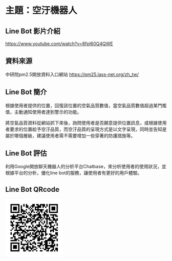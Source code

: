 # 主題：空汙機器人

## Line Bot 影片介紹
https://www.youtube.com/watch?v=8fpl60Q4QWE

## 資料來源
中研院pm2.5開放資料入口網站  https://pm25.lass-net.org/zh_tw/

## Line Bot 簡介
根據使用者提供的位置，回復該位置的空氣品質數值，當空氣品質數值超過某門檻值，主動通知使用者達到警示的功能。

將空氣品質資料從網站抓下來後，詢問使用者是否願意提供位置訊息，或根據使用者要求的位置給予空汙品質，而空汙品質的呈現方式是以文字呈現，同時並告知是屬於哪個層級，建議使用者需不需要增加一些穿著的防護措施等。

## Line Bot 評估
利用Google開放聊天機器人的分析平台Chatbase，來分析使用者的使用狀況，並根據平台的分析，優化line bot的服務，讓使用者有更好的用戶體驗。

## Line Bot QRcode

![image](https://github.com/camelfish/pm2.5_linebot/blob/master/QR_code.PNG)

